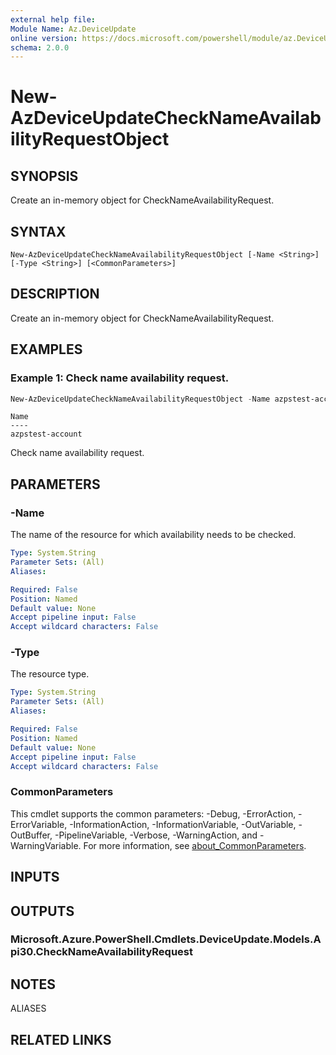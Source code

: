```yaml
---
external help file:
Module Name: Az.DeviceUpdate
online version: https://docs.microsoft.com/powershell/module/az.DeviceUpdate/new-AzDeviceUpdateCheckNameAvailabilityRequestObject
schema: 2.0.0
---
```


# New-AzDeviceUpdateCheckNameAvailabilityRequestObject

## SYNOPSIS
Create an in-memory object for CheckNameAvailabilityRequest.

## SYNTAX

```
New-AzDeviceUpdateCheckNameAvailabilityRequestObject [-Name <String>] [-Type <String>] [<CommonParameters>]
```

## DESCRIPTION
Create an in-memory object for CheckNameAvailabilityRequest.

## EXAMPLES

### Example 1: Check name availability request.
```powershell
New-AzDeviceUpdateCheckNameAvailabilityRequestObject -Name azpstest-account -Type "Microsoft.DeviceUpdate/accounts"
```

```output
Name
----
azpstest-account
```

Check name availability request.

## PARAMETERS

### -Name
The name of the resource for which availability needs to be checked.

```yaml
Type: System.String
Parameter Sets: (All)
Aliases:

Required: False
Position: Named
Default value: None
Accept pipeline input: False
Accept wildcard characters: False
```

### -Type
The resource type.

```yaml
Type: System.String
Parameter Sets: (All)
Aliases:

Required: False
Position: Named
Default value: None
Accept pipeline input: False
Accept wildcard characters: False
```

### CommonParameters
This cmdlet supports the common parameters: -Debug, -ErrorAction, -ErrorVariable, -InformationAction, -InformationVariable, -OutVariable, -OutBuffer, -PipelineVariable, -Verbose, -WarningAction, and -WarningVariable. For more information, see [about_CommonParameters](http://go.microsoft.com/fwlink/?LinkID=113216).

## INPUTS

## OUTPUTS

### Microsoft.Azure.PowerShell.Cmdlets.DeviceUpdate.Models.Api30.CheckNameAvailabilityRequest

## NOTES

ALIASES

## RELATED LINKS

